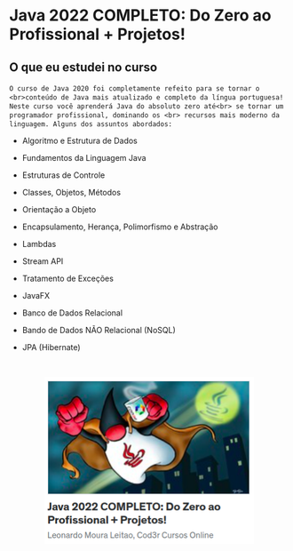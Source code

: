 # Java 2022 COMPLETO: Do Zero ao Profissional + Projetos!

## O que eu estudei no curso

```
O curso de Java 2020 foi completamente refeito para se tornar o <br>conteúdo de Java mais atualizado e completo da língua portuguesa! Neste curso você aprenderá Java do absoluto zero até<br> se tornar um programador profissional, dominando os <br> recursos mais moderno da linguagem. Alguns dos assuntos abordados:
```

- Algoritmo e Estrutura de Dados

- Fundamentos da Linguagem Java

- Estruturas de Controle

- Classes, Objetos, Métodos

- Orientação a Objeto

- Encapsulamento, Herança, Polimorfismo e Abstração

- Lambdas

- Stream API

- Tratamento de Exceções

- JavaFX

- Banco de Dados Relacional

- Bando de Dados NÃO Relacional (NoSQL)

- JPA (Hibernate)

<a href= "https://www.udemy.com/course/java-curso-completo"></a>

 <br>

 <p align ="center"><img src="./src/assets/Captura de tela de 2023-11-08 14-19-02.png" width="75%" height="75%"> </p>
<br><br><br>
